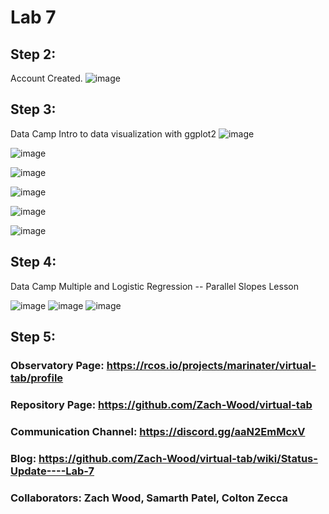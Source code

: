 # Lab 7
## Step 2:
Account Created. 
![image](https://user-images.githubusercontent.com/40222287/113308483-37186600-92d4-11eb-9dcd-fcca61582246.png)

## Step 3:
Data Camp Intro to data visualization with ggplot2
![image](https://user-images.githubusercontent.com/40222287/113310750-8fe8fe00-92d6-11eb-8129-6b5a6a3def79.png)

![image](https://user-images.githubusercontent.com/40222287/113310969-caeb3180-92d6-11eb-8312-033a74d47ce8.png)

![image](https://user-images.githubusercontent.com/40222287/113322587-e0feef00-92e2-11eb-8ea4-5dced04320f8.png)

![image](https://user-images.githubusercontent.com/40222287/113323433-f1fc3000-92e3-11eb-98d5-b13a110ddead.png)

![image](https://user-images.githubusercontent.com/40222287/113325062-e447aa00-92e5-11eb-91a0-6b953f6afb26.png)

![image](https://user-images.githubusercontent.com/40222287/113325639-b57e0380-92e6-11eb-8a09-1ee0d60e368a.png)


## Step 4:
Data Camp Multiple and Logistic Regression -- Parallel Slopes Lesson

![image](https://user-images.githubusercontent.com/40222287/113329817-0d6b3900-92ec-11eb-854a-174cf43ee8cc.png)
![image](https://user-images.githubusercontent.com/40222287/113337753-34c70380-92f6-11eb-9855-69e9649941b4.png)
![image](https://user-images.githubusercontent.com/40222287/113337810-46a8a680-92f6-11eb-90f0-16350e8259f6.png)


## Step 5:
### Observatory Page: https://rcos.io/projects/marinater/virtual-tab/profile
### Repository Page: https://github.com/Zach-Wood/virtual-tab
### Communication Channel: https://discord.gg/aaN2EmMcxV
### Blog: https://github.com/Zach-Wood/virtual-tab/wiki/Status-Update----Lab-7
### Collaborators: Zach Wood, Samarth Patel, Colton Zecca

